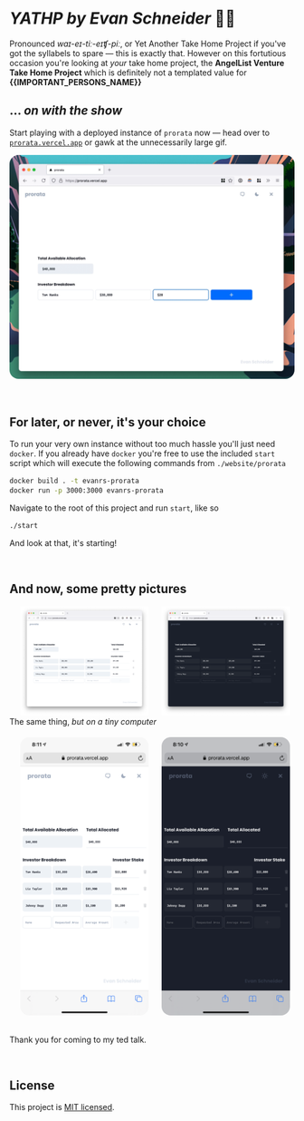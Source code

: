 # *YATHP by Evan Schneider* 👨‍💻
Pronounced *waɪ-eɪ-tiː-eɪʧ-piː*, or Yet Another Take Home Project if you've got the syllabels to spare — this is exactly that. However on this fortutious occasion you're looking at *your* take home project, the **AngelList Venture Take Home Project**  which is definitely not a templated value for **{{IMPORTANT_PERSONS_NAME}}**

## … *on with the show*
Start playing with a deployed instance of `prorata` now — head over to [`prorata.vercel.app`](https://prorata.vercel.app) or gawk at the unnecessarily large gif.


[<img src="assets/demo.gif" style="border-radius:1rem;"/>](https://prorata.vercel.app)

<br/>

## For later, or never, it's your choice

To run your very own instance without too much hassle you'll just need `docker`. If you already have `docker` you're free to use the included `start` script which will execute the following commands from `./website/prorata`

```sh
docker build . -t evanrs-prorata
docker run -p 3000:3000 evanrs-prorata
```

Navigate to the root of this project and run `start`, like so

```sh
./start
```

And look at that, it's starting!

<br/>

## And now, some pretty pictures

<div>
  <img width="3%">
  <img src="assets/preview.png" width="45%"/>
  <img width="3%">
  <img src="assets/preview-dark-mode.png" width="45%"/>
</div>

<!-- Bet yah didn't except to see anyone polishing off this vintage -->
<div >
  The same thing, <i>but on a tiny computer</i>
  <div><img height="16px" /></div>
</div>

<div>
  <img width="3%">
  <img src="assets/mobile.png" width="45%" style="border-radius:1rem;"/>
  <img width="3%">
  <img src="assets/mobile-dark-mode.png" width="45%" style="border-radius:1rem;"/>
</div>

<br/>

Thank you for coming to my ted talk.


<br/>

## License

This project is [MIT licensed](./LICENSE).
